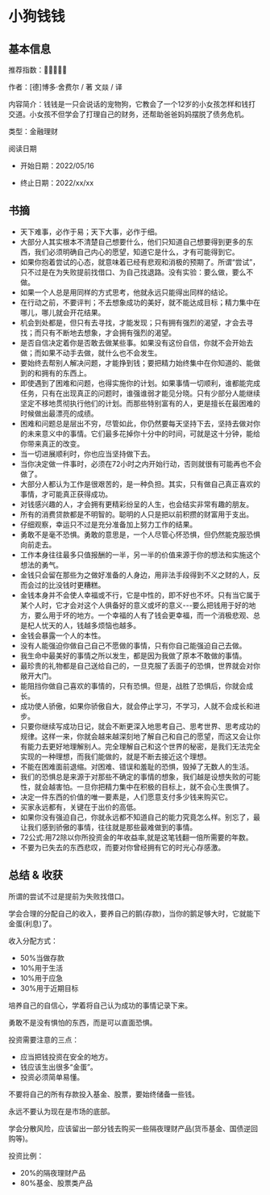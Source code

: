 # 小狗钱钱

## 基本信息

推荐指数：🌟🌟🌟🌟🌟

作者：[德]博多·舍费尔 / 著  文燚 / 译

内容简介：钱钱是一只会说话的宠物狗，它教会了一个12岁的小女孩怎样和钱打交道。小女孩不但学会了打理自己的财务，还帮助爸爸妈妈摆脱了债务危机。

类型：金融理财

阅读日期

- 开始日期：2022/05/16

- 终止日期：2022/xx/xx

## 书摘

- 天下难事，必作于易；天下大事，必作于细。
- 大部分人其实根本不清楚自己想要什么，他们只知道自己想要得到更多的东西，我们必须明确自己内心的愿望，知道它是什么，才有可能得到它。
- 如果你抱着尝试的心态，就意味着已经有悲观和消极的预期了。所谓“尝试”，只不过是在为失败提前找借口、为自己找退路。没有实验：要么做，要么不做。
- 如果一个人总是用同样的方式思考，他就永远只能得出同样的结论。
- 在行动之前，不要评判；不去想象成功的美好，就不能达成目标；精力集中在哪儿，哪儿就会开花结果。
- 机会到处都是，但只有去寻找，才能发现；只有拥有强烈的渴望，才会去寻找；而只有不断地去想象，才会拥有强烈的渴望。
- 是否自信决定着你是否敢去做某些事。如果没有这份自信，你就不会开始去做；而如果不动手去做，就什么也不会发生。
- 要始终去帮别人解决问题，才能挣到钱；要把精力始终集中在你知道的、能做到的和拥有的东西上。
- 即使遇到了困难和问题，也得实施你的计划。如果事情一切顺利，谁都能完成任务，只有在出现真正的问题时，谁强谁弱才能见分晓。只有少部分人能继续坚定不移地贯彻执行他们的计划。而那些特别富有的人，更是擅长在最困难的时候做出最漂亮的成绩。
- 困难和问题总是层出不穷，尽管如此，你仍然要每天坚持下去，坚持去做对你的未来意义中的事情。它们最多花掉你十分中的时间，可就是这十分钟，能给你带来真正的改变。
- 当一切进展顺利时，你也应当坚持做下去。
- 当你决定做一件事时，必须在72小时之内开始行动，否则就很有可能再也不会做了。
- 大部分人都认为工作是很艰苦的，是一种负担。其实，只有做自己真正喜欢的事情，才可能真正获得成功。
- 对钱感兴趣的人，才会拥有更精彩纷呈的人生，也会结实非常有趣的朋友。
- 所有的消费贷款都是不明智的。聪明的人只是把以前积攒的财富用于支出。 
- 仔细观察，幸运只不过是充分准备加上努力工作的结果。
- 勇敢不是毫不恐惧。勇敢的意思是，一个人尽管心怀恐惧，但仍然能克服恐惧向前走去。
- 工作本身往往最多只值报酬的一半，另一半的价值来源于你的想法和实施这个想法的勇气。 
- 金钱只会留在那些为之做好准备的人身边，用非法手段得到不义之财的人，反而会过的比没钱时更糟糕。
- 金钱本身并不会使人幸福或不行，它是中性的，即不好也不坏。只有当它属于某个人时，它才会对这个人俱备好的意义或坏的意义---要么把钱用于好的地方，要么用于坏的地方。一个幸福的人有了钱会更幸福，而一个消极悲观、总是杞人忧天的人，钱越多烦恼也越多。
- 金钱会暴露一个人的本性。
- 没有人能强迫你做自己自己不愿做的事情，只有你自己能强迫自己去做。
- 我生命中最美好的事情之所以发生，都是因为我做了原本不敢做的事情。 
- 最珍贵的礼物都是自己送给自己的，一旦克服了丢面子的恐惧，世界就会对你敞开大门。
- 能阻挡你做自己喜欢的事情的，只有恐惧。但是，战胜了恐惧后，你就会成长。
- 成功使人骄傲，如果你骄傲自大，就会停止学习，不学习，人就不会成长和进步。
- 只要你继续写成功日记，就会不断更深入地思考自己、思考世界、思考成功的规律。这样一来，你就会越来越深刻地了解自己和自己的愿望，而这又会让你有能力去更好地理解别人。完全理解自己和这个世界的秘密，是我们无法完全实现的一种理想，而我们能做的，就是不断去接近这个理想。
- 不能在困难面前退缩。对困难、错误和羞耻的恐惧，毁掉了无数人的生活。
- 我们的恐惧总是来源于对那些不确定的事情的想象，我们越是设想失败的可能性，就会越害怕。一旦你把精力集中在积极的目标上，就不会心生畏惧了。
- 决定一件东西的价值的唯一要素是，人们愿意支付多少钱来购买它。
- 买家永远都有，关键在于出价的高低。
- 如果你没有强迫自己，你就永远都不知道自己的能力究竟怎么样。别忘了，最让我们感到骄傲的事情，往往就是那些最难做到的事情。
- 72公式:用72除以你所投资金的年收益率,就是这笔钱翻一倍所需要的年数。
- 不要为已失去的东西悲叹，而要对你曾经拥有它的时光心存感激。

## 总结 & 收获

所谓的尝试不过是提前为失败找借口。

学会合理的分配自己的收入，要养自己的鹅(存款)，当你的鹅足够大时，它就能下金蛋(利息)了。

收入分配方式：

- 50%当做存款
- 10%用于生活
- 10%用于应急
- 30%用于近期目标

培养自己的自信心，学着将自己认为成功的事情记录下来。

勇敢不是没有惧怕的东西，而是可以直面恐惧。

投资需要注意的三点：

- 应当把钱投资在安全的地方。
- 钱应该生出很多“金蛋”。
- 投资必须简单易懂。

不要将自己的所有存款投入基金、股票，要始终储备一些钱。

永远不要认为现在是市场的底部。

学会分散风险，应该留出一部分钱去购买一些隔夜理财产品(货币基金、国债逆回购等)。

投资比例：

- 20%的隔夜理财产品
- 80%基金、股票类产品

